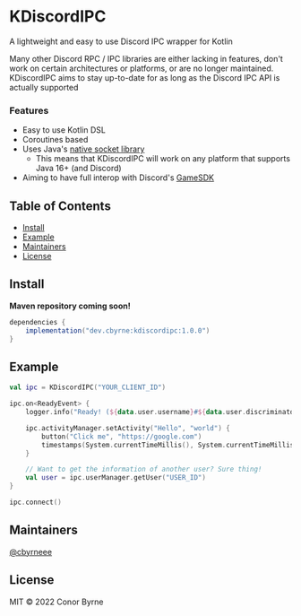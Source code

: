 # KDiscordIPC

A lightweight and easy to use Discord IPC wrapper for Kotlin

Many other Discord RPC / IPC libraries are either lacking in features, don't work on certain architectures or platforms,
or are no longer maintained. KDiscordIPC aims to stay up-to-date for as long as the Discord IPC API is actually
supported

### Features

- Easy to use Kotlin DSL
- Coroutines based
- Uses Java's [native socket library](https://docs.oracle.com/en/java/javase/16/docs/api/java.base/java/net/UnixDomainSocketAddress.html)
    - This means that KDiscordIPC will work on any platform that supports Java 16+ (and Discord)
- Aiming to have full interop with Discord's [GameSDK](https://discord.com/developers/docs/game-sdk/sdk-starter-guide)

## Table of Contents

- [Install](#install)
- [Example](#example)
- [Maintainers](#maintainers)
- [License](#license)

## Install

**Maven repository coming soon!**

```groovy
dependencies {
    implementation("dev.cbyrne:kdiscordipc:1.0.0")
}
```

## Example

```kotlin
val ipc = KDiscordIPC("YOUR_CLIENT_ID")

ipc.on<ReadyEvent> {
    logger.info("Ready! (${data.user.username}#${data.user.discriminator})")

    ipc.activityManager.setActivity("Hello", "world") {
        button("Click me", "https://google.com")
        timestamps(System.currentTimeMillis(), System.currentTimeMillis() + 50000)
    }

    // Want to get the information of another user? Sure thing!
    val user = ipc.userManager.getUser("USER_ID")
}

ipc.connect()
```

## Maintainers

[@cbyrneee](https://github.com/cbyrneee)

## License

MIT © 2022 Conor Byrne
